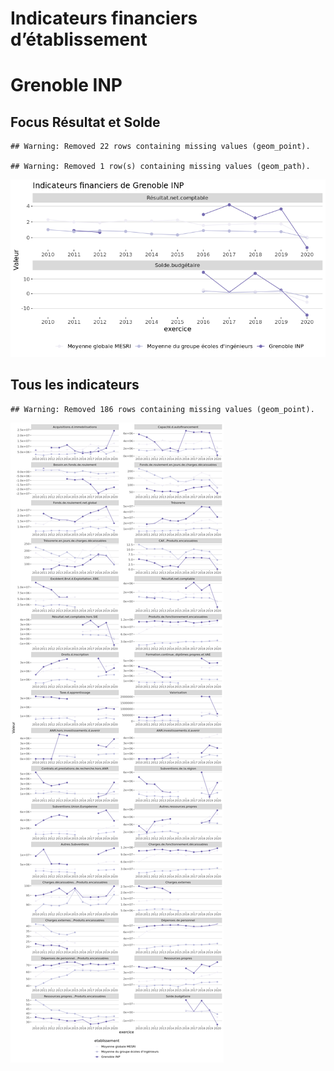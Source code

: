 Indicateurs financiers d’établissement
================

# Grenoble INP

## Focus Résultat et Solde

    ## Warning: Removed 22 rows containing missing values (geom_point).

    ## Warning: Removed 1 row(s) containing missing values (geom_path).

![](grenoble_inp_files/figure-gfm/etab.focus-1.png)<!-- -->

## Tous les indicateurs

    ## Warning: Removed 186 rows containing missing values (geom_point).

![](grenoble_inp_files/figure-gfm/etab-1.png)<!-- -->
